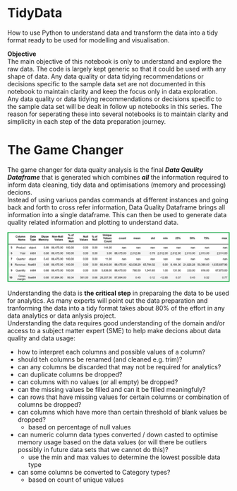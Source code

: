 # TidyData
How to use Python to understand data and transform the data into a tidy format ready to be used for modelling and visualisation.

**Objective**<br>
The main objective of this notebook is only to understand and explore the raw data. The code is largely kept generic so that it could be used with any shape of data. Any data quality or data tidying recommendations or decisions specific to the sample data set are not documented in this notebook to maintain clarity and keep the focus only in data exploration.  
Any data quality or data tidying recommendations or decisions specific to the sample data set will be dealt in follow up notebooks in this series. The reason for seperating these into several notebooks is to maintain clarity and simplicity in each step of the data preparation journey.

# The Game Changer  
The game changer for data quaity analysis is the final ***Data Qaulity Dataframe*** that is generated which combines ***all*** the information required to inform data cleaning, tidy data and optimisations (memory and processing) decions.  
Instead of using variuos pandas commands at different instances and going back and forth to cross refer information, Data Quality Dataframe brings all information into a single dataframe. This can then be used to generate data quality related information and plotting to understand data. 

![image.png](DataQualityDataFrame.jpg)


Understanding the data is **the critical step** in preparaing the data to be used for analytics. As many experts will point out the data preparation and tranforming the data into a tidy format takes about 80% of the effort in any data analytics or data anlysis project.<br>
Understanding the data requires good understanding of the domain and/or access to a subject matter expert (SME) to help make decions about data quality and data usage:
* how to interpret each columns and possible values of a column?
* should teh columns be renamed (and cleaned e.g. trim)?
* can any columns be discarded that may not be required for analytics?
* can duplicate columns be dropped?
* can columns with no values (or all empty) be dropped?
* can the missing values be filled and can it be filled meaningfuly?
* can rows that have missing values for certain columns or combination of columns be dropped?
* can columns which have more than certain threshold of blank values be dropped?
    - based on percentage of null values
* can numeric column data types converted / down casted to optimise memory usage based on the data values (or will there be outliers possibly in future data sets that we cannot do this)?
    - use the min and max values to determine the lowest possible data type
* can some columns be converted to Category types?
    - based on count of unique values


